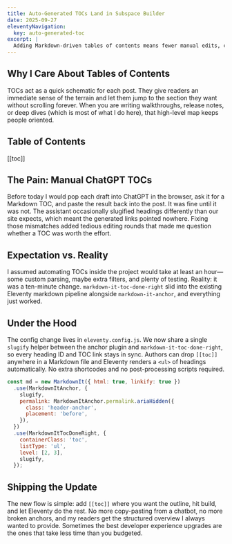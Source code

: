 ```yaml
---
title: Auto-Generated TOCs Land in Subspace Builder
date: 2025-09-27
eleventyNavigation:
  key: auto-generated-toc
excerpt: |
  Adding Markdown-driven tables of contents means fewer manual edits, consistent anchors, and faster publishing all around.
---
```


## Why I Care About Tables of Contents

TOCs act as a quick schematic for each post. They give readers an immediate sense of the terrain and let them jump to the section they want without scrolling forever. When you are writing walkthroughs, release notes, or deep dives (which is most of what I do here), that high-level map keeps people oriented.

## Table of Contents

[[toc]]

## The Pain: Manual ChatGPT TOCs

Before today I would pop each draft into ChatGPT in the browser, ask it for a Markdown TOC, and paste the result back into the post. It was fine until it was not. The assistant occasionally slugified headings differently than our site expects, which meant the generated links pointed nowhere. Fixing those mismatches added tedious editing rounds that made me question whether a TOC was worth the effort.

## Expectation vs. Reality

I assumed automating TOCs inside the project would take at least an hour—some custom parsing, maybe extra filters, and plenty of testing. Reality: it was a ten-minute change. `markdown-it-toc-done-right` slid into the existing Eleventy markdown pipeline alongside `markdown-it-anchor`, and everything just worked.

## Under the Hood

The config change lives in `eleventy.config.js`. We now share a single `slugify` helper between the anchor plugin and `markdown-it-toc-done-right`, so every heading ID and TOC link stays in sync. Authors can drop `[[toc]]` anywhere in a Markdown file and Eleventy renders a `<ul>` of headings automatically. No extra shortcodes and no post-processing scripts required.

```js
const md = new MarkdownIt({ html: true, linkify: true })
  .use(MarkdownItAnchor, {
    slugify,
    permalink: MarkdownItAnchor.permalink.ariaHidden({
      class: 'header-anchor',
      placement: 'before',
    }),
  })
  .use(MarkdownItTocDoneRight, {
    containerClass: 'toc',
    listType: 'ul',
    level: [2, 3],
    slugify,
  });
```

## Shipping the Update

The new flow is simple: add `[[toc]]` where you want the outline, hit build, and let Eleventy do the rest. No more copy-pasting from a chatbot, no more broken anchors, and my readers get the structured overview I always wanted to provide. Sometimes the best developer experience upgrades are the ones that take less time than you budgeted.
